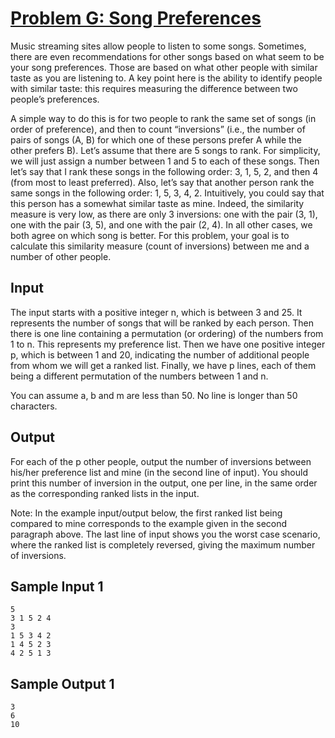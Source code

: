 # [Problem G: Song Preferences](https://nbhspc21.kattis.com/problems/nbhspc21.songpreferences)

Music streaming sites allow people to listen to some songs. Sometimes, there are even recommendations for other songs based on what seem to be your song preferences. Those are based on what other people with similar taste as you are listening to. A key point here is the ability to identify people with similar taste: this requires measuring the difference between two people’s preferences.

A simple way to do this is for two people to rank the same set of songs (in order of preference), and then to count “inversions” (i.e., the number of pairs of songs (A, B) for which one of these persons prefer A while the other prefers B). Let’s assume that there are 5 songs to rank. For simplicity, we will just assign a number between 1 and 5 to each of these songs. Then let’s say that I rank these songs in the following order: 3, 1, 5, 2, and then 4 (from most to least preferred). Also, let’s say that another person rank the same songs in the following order: 1, 5, 3, 4, 2. Intuitively, you could say that this person has a somewhat similar taste as mine. Indeed, the similarity measure is very low, as there are only 3 inversions: one with the pair (3, 1), one with the pair (3, 5), and one with the pair (2, 4). In all other cases, we both agree on which song is better. For this problem, your goal is to calculate this similarity measure (count of inversions) between me and a number of other people.

## Input
The input starts with a positive integer n, which is between 3 and 25. It represents the number of songs that will be ranked by each person. Then there is one line containing a permutation (or ordering) of the numbers from 1 to n. This represents my preference list. Then we have one positive integer p, which is between 1 and 20, indicating the number of additional people from whom we will get a ranked list. Finally, we have p lines, each of them being a different permutation of the numbers between 1 and n.

You can assume a, b and m are less than 50. No line is longer than 50 characters.

## Output
For each of the p other people, output the number of inversions between his/her preference list and mine (in the second line of input). You should print this number of inversion in the output, one per line, in the same order as the corresponding ranked lists in the input.

Note:
In the example input/output below, the first ranked list being compared to mine corresponds to the example given in the second paragraph above. The last line of input shows you the worst case scenario, where the ranked list is completely reversed, giving the maximum number of inversions.

## Sample Input 1
```
5
3 1 5 2 4
3
1 5 3 4 2
1 4 5 2 3
4 2 5 1 3
```

## Sample Output 1
```
3
6
10
```

